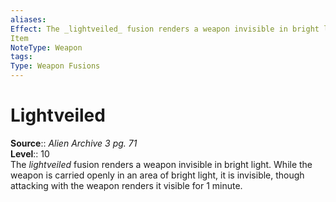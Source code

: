 ```yaml
---
aliases: 
Effect: The _lightveiled_ fusion renders a weapon invisible in bright light. While the weapon is carried openly in an area of bright light, it is invisible, though attacking with the weapon renders it visible for 1 minute.
Item
NoteType: Weapon
tags: 
Type: Weapon Fusions
---
```


# Lightveiled

**Source**:: _Alien Archive 3 pg. 71_  
**Level**:: 10  
The _lightveiled_ fusion renders a weapon invisible in bright light. While the weapon is carried openly in an area of bright light, it is invisible, though attacking with the weapon renders it visible for 1 minute.
